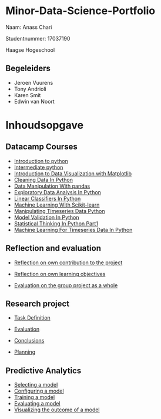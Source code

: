 # Minor-Data-Science-Portfolio

Naam: Anass Chari

Studentnummer: 17037190

Haagse Hogeschool

## Begeleiders

- Jeroen Vuurens
- Tony Andrioli
- Karen Smit
- Edwin van Noort

# Inhoudsopgave

## Datacamp Courses

- [Introduction to python](https://github.com/Anassc98/Minor-Data-Science-Portfolio/blob/main/Datacamp%20certificates/Introduction_to_Python.pdf)
- [Intermediate python](https://github.com/Anassc98/Minor-Data-Science-Portfolio/blob/main/Datacamp%20certificates/Intermediate_Python.pdf)
- [Introduction to Data Visualization with Matplotlib](https://github.com/Anassc98/Minor-Data-Science-Portfolio/blob/main/Datacamp%20certificates/Python_Matplotlib.pdf)
- [Cleaning Data In Python](https://github.com/Anassc98/Minor-Data-Science-Portfolio/blob/main/Datacamp%20certificates/Cleaning_Data_In_Python.pdf)
- [Data Manipulation With pandas](https://github.com/Anassc98/Minor-Data-Science-Portfolio/blob/main/Datacamp%20certificates/Data_Manipulation_with_pandas.pdf)
- [Exploratory Data Analysis In Python](https://github.com/Anassc98/Minor-Data-Science-Portfolio/blob/main/Datacamp%20certificates/Exploratory_Data_Analysis_In_Python.pdf)
- [Linear Classifiers In Python](https://github.com/Anassc98/Minor-Data-Science-Portfolio/blob/main/Datacamp%20certificates/Linear_Classifiers_In_Python.pdf)
- [Machine Learning With Scikit-learn](https://github.com/Anassc98/Minor-Data-Science-Portfolio/blob/main/Datacamp%20certificates/Machine_Learning_With_Scikit-learn.pdf)
- [Manipulating Timeseries Data Python](https://github.com/Anassc98/Minor-Data-Science-Portfolio/blob/main/Datacamp%20certificates/Manipulating_Timeseries_Data_Python.pdf)
- [Model Validation In Python](https://github.com/Anassc98/Minor-Data-Science-Portfolio/blob/main/Datacamp%20certificates/Model_Validation_In_Python.pdf)
- [Statistical Thinking In Python Part1](https://github.com/Anassc98/Minor-Data-Science-Portfolio/blob/main/Datacamp%20certificates/Statistical_Thinking_In_Python_Part1.pdf)
- [Machine Learning For Timeseries Data In Python](https://github.com/Anassc98/Minor-Data-Science-Portfolio/blob/main/Datacamp%20certificates/Timeseries_Python.pdf)

## Reflection and evaluation

- [Reflection on own contribution to the project](https://github.com/Anassc98/Minor-Data-Science-Portfolio/blob/main/Reflection%20and%20evaluation/Reflection%20on%20own%20contribution%20to%20the%20project.md)

- [Reflection on own learning objectives](https://github.com/Anassc98/Minor-Data-Science-Portfolio/blob/main/Reflection%20and%20evaluation/Reflection%20on%20own%20learning%20objectives.md)

- [Evaluation on the group project as a whole](https://github.com/Anassc98/Minor-Data-Science-Portfolio/blob/main/Reflection%20and%20evaluation/Evaluation%20on%20the%20group%20project%20as%20a%20whole.md)

## Research project

- [Task Definition](https://github.com/Anassc98/Minor-Data-Science-Portfolio/blob/main/Research%20project/Task%20definition.md)

- [Evaluation](https://github.com/Anassc98/Minor-Data-Science-Portfolio/blob/main/Research%20project/Evaluation.md)

- [Conclusions](https://github.com/Anassc98/Minor-Data-Science-Portfolio/blob/main/Research%20project/Conclusions.md)

- [Planning](https://github.com/Anassc98/Minor-Data-Science-Portfolio/blob/main/Research%20project/Planning.md)

## Predictive Analytics

- [Selecting a model](https://github.com/Anassc98/Minor-Data-Science-Portfolio/blob/main/Predictive%20Analysis/Selecting%20a%20model)
- [Configuring a model](https://github.com/Anassc98/Minor-Data-Science-Portfolio/blob/main/Predictive%20Analysis/Configuring%20a%20model.md)
- [Training a model]()
- [Evaluating a model]()
- [Visualizing the outcome of a model]()
